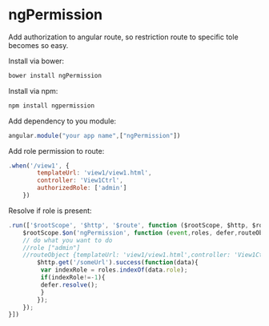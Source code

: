 # ngPermission

Add authorization to angular route, so restriction route to specific tole becomes so easy.


Install via bower:
```sh
bower install ngPermission
```

Install via npm:
```sh
npm install ngpermission
```

Add dependency to you module:
```javascript
angular.module("your app name",["ngPermission"])
```

Add role permission to route:
```javascript
.when('/view1', {
        templateUrl: 'view1/view1.html',
        controller: 'View1Ctrl',
        authorizedRole: ['admin']
    })
```


Resolve if role is present:
```javascript
.run(['$rootScope', '$http', '$route', function ($rootScope, $http, $route) {
    $rootScope.$on('ngPermission', function (event,roles, defer,routeObject) {
    // do what you want to do
    //role ["admin"]
    //routeObject {templateUrl: 'view1/view1.html',controller: 'View1Ctrl',authorizedRole: ['admin']}
        $http.get('/someUrl').success(function(data){
         var indexRole = roles.indexOf(data.role);
         if(indexRole!=-1){
         defer.resolve();
         }
        });
    });
}])
```








